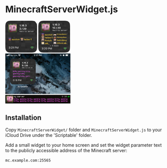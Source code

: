 # MinecraftServerWidget.js

<img src="previews/preview_1.png" width="100">
<img src="previews/preview_2.png" width="100">
<br />
<img src="previews/preview_3.png" width="205">
<br />
<img src="previews/in_game.png" width="205">

## Installation

Copy `MinecraftServerWidget/` folder and `MinecraftServerWidget.js` to your iCloud Drive under the 'Scriptable' folder.

Add a small widget to your home screen and set the widget parameter text to the publicly accessible address of the Minecraft server:

```
mc.example.com:25565
```